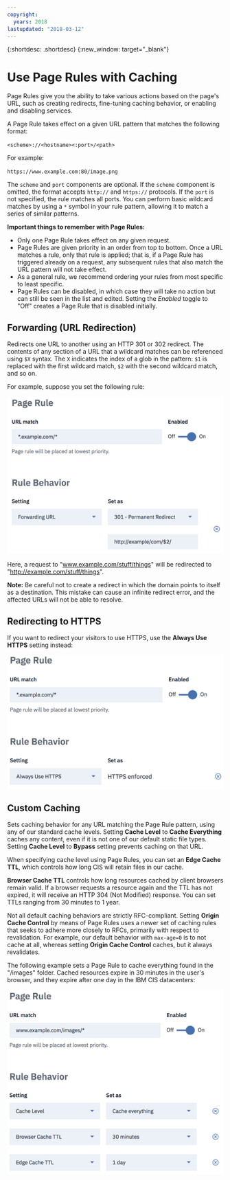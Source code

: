 ```yaml
---
copyright:
  years: 2018
lastupdated: "2018-03-12"
---
```


{:shortdesc: .shortdesc}
{:new_window: target="_blank"}

# Use Page Rules with Caching

Page Rules give you the ability to take various actions based on the page's URL, such as creating redirects, fine-tuning caching behavior, or enabling and disabling services.

A Page Rule takes effect on a given URL pattern that matches the following format:

`<scheme>://<hostname><:port>/<path>`

For example:

`https://www.example.com:80/image.png`

The `scheme` and `port` components are optional. If the `scheme` component is omitted, the format accepts `http://` and `https://` protocols. If the `port` is not specified, the rule matches all ports. You can perform basic wildcard matches by using a `*` symbol in your rule pattern, allowing it to match a series of similar patterns.

**Important things to remember with Page Rules:**

 * Only one Page Rule takes effect on any given request.
 * Page Rules are given priority in an order from top to bottom. Once a URL matches a rule, only that rule is applied; that is, if a Page Rule has triggered already on a request, any subsequent rules that also match the URL pattern will not take effect. 
 * As a general rule, we recommend ordering your rules from most specific to least specific.
 * Page Rules can be disabled, in which case they will take no action but can still be seen in the list and edited. Setting the *Enabled* toggle to "Off" creates a Page Rule that is disabled initially.


## Forwarding (URL Redirection)
Redirects one URL to another using an HTTP 301 or 302 redirect. The contents of any section of a URL that a wildcard matches can be referenced using `$X` syntax. The `X` indicates the index of a glob in the pattern: `$1` is replaced with the first wildcard match,  `$2` with the second wildcard match, and so on.

For example, suppose you set the following rule:

![image](images/url-redirection-example.png)

Here, a request to "www.example.com/stuff/things" will be redirected to "http://example.com/stuff/things".

**Note:** Be careful not to create a redirect in which the domain points to itself as a destination. This mistake can cause an infinite redirect error, and the affected URLs will not be able to resolve.


## Redirecting to HTTPS
If you want to redirect your visitors to use HTTPS, use the **Always Use HTTPS** setting instead:

![image2](images/url-matching-patterns.png)


## Custom Caching
Sets caching behavior for any URL matching the Page Rule pattern, using any of our standard cache levels. Setting **Cache Level** to **Cache Everything** caches any content, even if it is not one of our default static file types. Setting **Cache Level** to **Bypass** setting prevents caching on that URL.

When specifying cache level using Page Rules, you can set an **Edge Cache TTL**, which controls how long CIS will retain files in our cache.

**Browser Cache TTL** controls how long resources cached by client browsers remain valid. If a browser requests a resource again and the TTL has not expired, it will receive an HTTP 304 (Not Modified) response. You can set TTLs ranging from 30 minutes to 1 year.

Not all default caching behaviors are strictly RFC-compliant. Setting **Origin Cache Control** by means of Page Rules uses a newer set of caching rules that seeks to adhere more closely to RFCs, primarily with respect to revalidation. For example, our default behavior with `max-age=0` is to not cache at all, whereas setting **Origin Cache Control** caches, but it always revalidates.

The following example sets a Page Rule to cache everything found in the "/images" folder. Cached resources expire in 30 minutes in the user's browser, and they expire after one day in the IBM CIS datacenters:

![image3](images/url-example.png)
